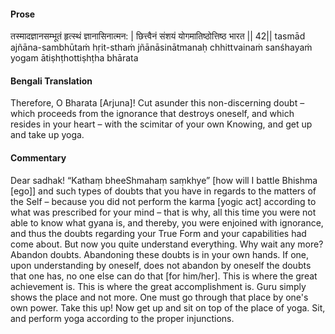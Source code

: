 #### Prose 

तस्मादज्ञानसम्भूतं हृत्स्थं ज्ञानासिनात्मन: |
छित्त्वैनं संशयं योगमातिष्ठोत्तिष्ठ भारत || 42||
tasmād ajñāna-sambhūtaṁ hṛit-sthaṁ jñānāsinātmanaḥ
chhittvainaṁ sanśhayaṁ yogam ātiṣhṭhottiṣhṭha bhārata

 #### Bengali Translation 

Therefore, O Bharata [Arjuna]! Cut asunder this non-discerning doubt – which proceeds from the ignorance that destroys oneself, and which resides in your heart – with the scimitar of your own Knowing, and get up and take up yoga.

 #### Commentary 

Dear sadhak! “Kathaṃ bheeShmahaṃ saṃkhye” [how will I battle Bhishma [ego]] and such types of doubts that you have in regards to the matters of the Self – because you did not perform the karma [yogic act] according to what was prescribed for your mind – that is why, all this time you were not able to know what gyana is, and thereby, you were enjoined with ignorance, and thus the doubts regarding your True Form and your capabilities had come about. But now you quite understand everything. Why wait any more? Abandon doubts. Abandoning these doubts is in your own hands. If one, upon understanding by oneself, does not abandon by oneself the doubts that one has, no one else can do that [for him/her]. This is where the great achievement is. This is where the great accomplishment is. Guru simply shows the place and not more. One must go through that place by one's own power. Take this up! Now get up and sit on top of the place of yoga. Sit, and perform yoga according to the proper injunctions.